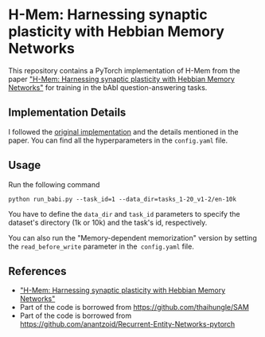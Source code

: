 # H-Mem: Harnessing synaptic plasticity with Hebbian Memory Networks

This repository contains a PyTorch implementation of H-Mem from the paper ["H-Mem: Harnessing synaptic plasticity with Hebbian Memory Networks"](https://www.biorxiv.org/content/10.1101/2020.07.01.180372v2) for training in the bAbI question-answering tasks.

## Implementation Details

I followed the [original implementation](https://github.com/IGITUGraz/H-Mem) and the details mentioned in the paper. You can find all the hyperparameters in the `config.yaml` file.

## Usage

Run the following command

``python run_babi.py --task_id=1 --data_dir=tasks_1-20_v1-2/en-10k``

You have to define the `data_dir` and `task_id` parameters to specify the dataset's directory (1k or 10k) and the task's id, respectively.

You can also run the "Memory-dependent memorization" version by setting the `read_before_write` parameter in the` config.yaml` file.

## References
* ["H-Mem: Harnessing synaptic plasticity with Hebbian Memory Networks"](https://www.biorxiv.org/content/10.1101/2020.07.01.180372v2)
* Part of the code is borrowed from https://github.com/thaihungle/SAM
* Part of the code is borrowed from https://github.com/anantzoid/Recurrent-Entity-Networks-pytorch
